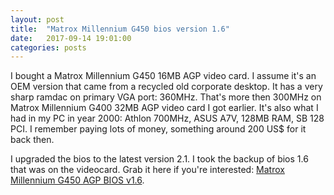```yaml
---
layout: post
title:  "Matrox Millennium G450 bios version 1.6"
date:   2017-09-14 19:01:00
categories: posts
---
```


I bought a Matrox Millennium G450 16MB AGP video card.
I assume it's an OEM version that came from a recycled old corporate desktop.
It has a very sharp ramdac on primary VGA port: 360MHz.
That's more then 300MHz on Matrox Millennium G400 32MB AGP video card I got earlier.
It's also what I had in my PC in year 2000: Athlon 700MHz, ASUS A7V, 128MB RAM, SB 128 PCI.
I remember paying lots of money, something around 200 US$ for it back then.

I upgraded the bios to the latest version 2.1.
I took the backup of bios 1.6 that was on the videocard.
Grab it here if you're interested:
[Matrox Millennium G450 AGP BIOS v1.6](/files/2017-09-14-matrox-g450-v1.6-b29.zip).
